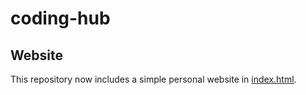 # coding-hub

## Website

This repository now includes a simple personal website in [index.html](index.html).
